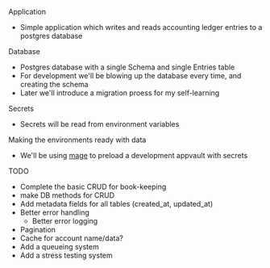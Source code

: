 Application

- Simple application which writes and reads accounting ledger entries to a postgres database

Database

- Postgres database with a single Schema and single Entries table
- For development we'll be blowing up the database every time, and creating the schema
- Later we'll introduce a migration proess for my self-learning

Secrets

- Secrets will be read from environment variables

Making the environments ready with data

- We'll be using [mage](https://magefile.org/) to preload a development appvault with secrets

TODO

- Complete the basic CRUD for book-keeping
- make DB methods for CRUD
- Add metadata fields for all tables (created_at, updated_at)
- Better error handling
    - Better error logging
- Pagination
- Cache for account name/data?
- Add a queueing system
- Add a stress testing system

